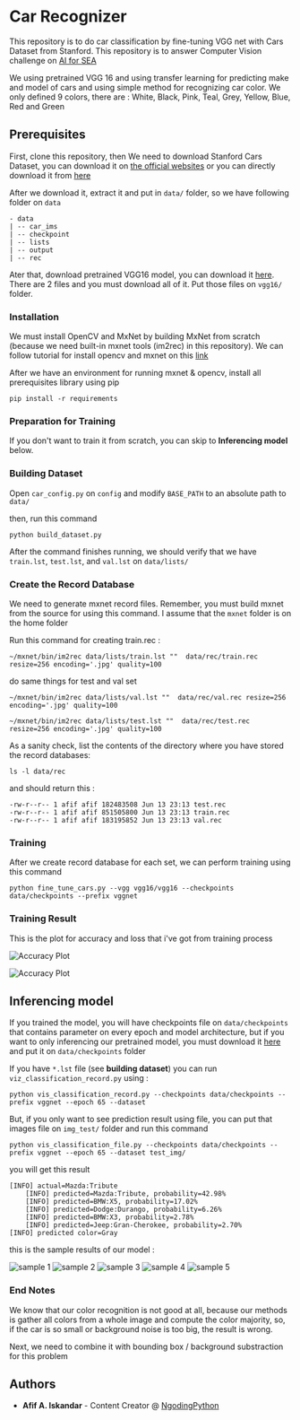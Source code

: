 # Car Recognizer

This repository is to do car classification by fine-tuning VGG net with Cars Dataset from Stanford.
This repository is to answer Computer Vision challenge on [AI for SEA](https://www.aiforsea.com) 

We using pretrained VGG 16 and using transfer learning for predicting make and model of cars and using simple method for recognizing car color. We only defined 9 colors, there are : White, Black, Pink, Teal, Grey, Yellow, Blue, Red and Green 

## Prerequisites

First, clone this repository, then We need to download Stanford Cars Dataset, you can download it on [the official websites](https://ai.stanford.edu/~jkrause/cars/car_dataset.html) or you can directly download it from [here](http://imagenet.stanford.edu/internal/car196/car_ims.tgz)

After we download it, extract it and put in `data/` folder, so we have following folder on `data`

```
- data
| -- car_ims
| -- checkpoint
| -- lists
| -- output
| -- rec

```

Ater that, download pretrained VGG16 model, you can download it [here](https://drive.google.com/drive/folders/1bvILxSG1rpmMSsDX0ErZyRjOT6itaZz-?usp=sharing). There are 2 files and you must download all of it. Put those files on `vgg16/` folder.

### Installation

We must install OpenCV and MxNet by building MxNet from scratch (because we need built-in mxnet tools (im2rec) in this repository). We can follow tutorial for install opencv and mxnet on this [link](https://www.pyimagesearch.com/2019/01/30/ubuntu-18-04-install-tensorflow-and-keras-for-deep-learning/)

After we have an environment for running mxnet & opencv, install all prerequisites library using pip

```
pip install -r requirements
```

### Preparation for Training

If you don't want to train it from scratch, you can skip to **Inferencing model** below.

### Building Dataset

Open `car_config.py` on `config` and modify `BASE_PATH` to an absolute path to `data/`

then, run this command

```
python build_dataset.py
```

After the command finishes running, we should verify that we have `train.lst`, `test.lst`, and `val.lst` on `data/lists/`

### Create the Record Database

We need to generate mxnet record files. Remember, you must build mxnet from the source for using this command. I assume that the `mxnet` folder is on the home folder

Run this command for creating train.rec :

```
~/mxnet/bin/im2rec data/lists/train.lst ""  data/rec/train.rec resize=256 encoding='.jpg' quality=100
```

do same things for test and val set

```
~/mxnet/bin/im2rec data/lists/val.lst ""  data/rec/val.rec resize=256 encoding='.jpg' quality=100
```

```
~/mxnet/bin/im2rec data/lists/test.lst ""  data/rec/test.rec resize=256 encoding='.jpg' quality=100
```

As a sanity check, list the contents of the directory where you have stored the record databases:

```
ls -l data/rec
```

and should return this :
```
-rw-r--r-- 1 afif afif 182483508 Jun 13 23:13 test.rec
-rw-r--r-- 1 afif afif 851505800 Jun 13 23:13 train.rec
-rw-r--r-- 1 afif afif 183195852 Jun 13 23:13 val.rec
```

### Training

After we create record database for each set, we can perform training using this command

```
python fine_tune_cars.py --vgg vgg16/vgg16 --checkpoints data/checkpoints --prefix vggnet
``` 

### Training Result

This is the plot for accuracy and loss that i've got from training process

![Accuracy Plot](https://github.com/afifai/car_recognizer_aiforsea/raw/master/img/accuracy.png "Accuracy Plot")

![Accuracy Plot](https://github.com/afifai/car_recognizer_aiforsea/raw/master/img/loss.png "Loss Plot")


## Inferencing model

If you trained the model, you will have checkpoints file on `data/checkpoints` that contains parameter on every epoch and model architecture, but if you want to only inferencing our pretrained model, you must download it [here](https://drive.google.com/open?id=10_OLCLWZMHnVgHCRYJ3Sqcomc_s9DMp8) and put it on `data/checkpoints` folder

If you have `*.lst` file (see **building dataset**) you can run `viz_classification_record.py` using :

```
python vis_classification_record.py --checkpoints data/checkpoints --prefix vggnet --epoch 65 --dataset
```

But, if you only want to see prediction result using file, you can put that images file on `img_test/` folder and run this command

```
python vis_classification_file.py --checkpoints data/checkpoints --prefix vggnet --epoch 65 --dataset test_img/

```


you will get this result 

```
[INFO] actual=Mazda:Tribute
	[INFO] predicted=Mazda:Tribute, probability=42.98%
	[INFO] predicted=BMW:X5, probability=17.02%
	[INFO] predicted=Dodge:Durango, probability=6.26%
	[INFO] predicted=BMW:X3, probability=2.78%
	[INFO] predicted=Jeep:Gran-Cherokee, probability=2.70%
[INFO] predicted color=Gray

```
this is the sample results of our model :

![sample 1](https://github.com/afifai/car_recognizer_aiforsea/raw/master/res_img/res1.jpg "Sample 1")
![sample 2](https://github.com/afifai/car_recognizer_aiforsea/raw/master/res_img/res2.jpg "Sample 2")
![sample 3](https://github.com/afifai/car_recognizer_aiforsea/raw/master/res_img/res3.jpg "Sample 3")
![sample 4](https://github.com/afifai/car_recognizer_aiforsea/raw/master/res_img/res4.jpg "Sample 4")
![sample 5](https://github.com/afifai/car_recognizer_aiforsea/raw/master/res_img/res5.jpg "Sample 5")

### End Notes

We know that our color recognition is not good at all, because our methods is gather all colors from a whole image and compute the color majority, so, if the car is so small or background noise is too big, the result is wrong.

Next, we need to combine it with bounding box / background substraction for this problem
## Authors

* **Afif A. Iskandar** - Content Creator @ [NgodingPython](http://ngodingpython.com)



